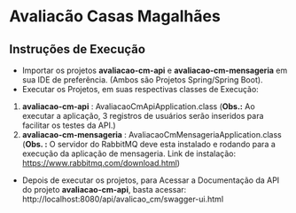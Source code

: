 # Avaliacão Casas Magalhães

## Instruções de Execução
 - Importar os projetos **avaliacao-cm-api** e **avaliacao-cm-mensageria** em sua IDE de preferência. (Ambos são Projetos Spring/Spring Boot).
 - Executar os Projetos, em suas respectivas classes de Execução:
 1. **avaliacao-cm-api** : AvaliacaoCmApiApplication.class (**Obs.:** Ao executar a aplicação, 3 registros de usuários serão inseridos para facilitar os testes da API.)
 2. **avaliacao-cm-mensageria** : AvaliacaoCmMensageriaApplication.class (**Obs. :** O servidor do RabbitMQ deve esta instalado e rodando para a execução da aplicação de mensageria. Link de instalação: https://www.rabbitmq.com/download.html)

 - Depois de executar os projetos, para Acessar a Documentação da API do projeto **avaliacao-cm-api**, basta acessar: http://localhost:8080/api/avalicao_cm/swagger-ui.html